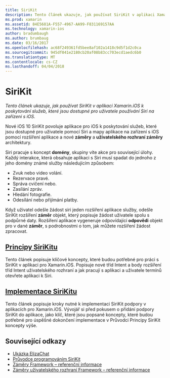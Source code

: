 ```yaml
---
title: SiriKit
description: Tento článek ukazuje, jak používat SiriKit v aplikaci Xamarin.iOS k poskytování služeb, které jsou dostupné pro uživatele používání Siri na zařízení s iOS.
ms.prod: xamarin
ms.assetid: 84E5681A-F557-4967-AA99-F831169157AA
ms.technology: xamarin-ios
author: bradumbaugh
ms.author: brumbaug
ms.date: 03/16/2017
ms.openlocfilehash: ac68f249361fd5bee8af102a1418c9d5f1d2c0ca
ms.sourcegitcommit: 945df041e2180cb20af08b83cc703ecd1aedc6b0
ms.translationtype: MT
ms.contentlocale: cs-CZ
ms.lasthandoff: 04/04/2018
---
```

# <a name="sirikit"></a>SiriKit

_Tento článek ukazuje, jak používat SiriKit v aplikaci Xamarin.iOS k poskytování služeb, které jsou dostupné pro uživatele používání Siri na zařízení s iOS._

Nové iOS 10 SiriKit povoluje aplikace pro iOS k poskytování služeb, které jsou dostupné pro uživatele pomocí Siri a mapy aplikace na zařízení s iOS pomocí rozšíření aplikace a nové **záměry** a **uživatelského rozhraní záměry** architektury.

Siri pracuje s koncept **domény**, skupiny víte akce pro související úlohy. Každý interakce, která obsahuje aplikaci s Siri musí spadat do jednoho z jeho domény známé služby následujícím způsobem:

- Zvuk nebo video volání.
- Rezervace pravé.
- Správa cvičení nebo.
- Zasílání zpráv.
- Hledání fotografie.
- Odesílání nebo přijímání platby.

Když uživatel odešle žádost siri jeden rozšíření aplikace služby, odešle SiriKit rozšíření **záměr** objekt, který popisuje žádost uživatele spolu s podpůrné daty. Rozšíření aplikace vygeneruje odpovídající **odpovědi** objekt pro v dané **záměr**, s podrobnostmi o tom, jak můžete rozšíření žádost zpracovat.

## <a name="understanding-sirikit-conceptsiosplatformsirikitunderstanding-sirikitmd"></a>[Principy SiriKitu](~/ios/platform/sirikit/understanding-sirikit.md)

Tento článek popisuje klíčové koncepty, které budou potřebné pro práci s SiriKit v aplikaci pro Xamarin.iOS. Popisuje nové tříd Intent a body rozšíření tříd Intent uživatelského rozhraní a jak pracují s aplikaci a uživatele termínů otevřete aplikaci k Siri.

## <a name="implementing-sirikitiosplatformsirikitimplementing-sirikitmd"></a>[Implementace SiriKitu](~/ios/platform/sirikit/implementing-sirikit.md)

Tento článek popisuje kroky nutné k implementaci SiriKit podpory v aplikacích pro Xamarin.iOS. Vývojář si před pokusem o přidání podpory SiriKit do aplikace, jako klíč, které jsou popsané koncepty, které budou potřebné pro úspěšné dokončení implementace v Průvodci Principy SiriKit koncepty výše.





## <a name="related-links"></a>Související odkazy

- [Ukázka ElizaChat](https://developer.xamarin.com/samples/monotouch/ios10/ElizaChat/)
- [Průvodce programováním SiriKit](https://developer.apple.com/library/prerelease/content/documentation/Intents/Conceptual/SiriIntegrationGuide/index.html)
- [Záměry Framework – referenční informace](https://developer.apple.com/reference/intents)
- [Záměry uživatelského rozhraní Framework – referenční informace](https://developer.apple.com/reference/intentsui)
